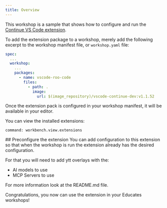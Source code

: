 ```yaml
---
title: Overview
---
```


This workshop is a sample that shows how to configure and run the
[Continue VS Code extension](https://continue.dev/).

To add the extension package to a workshop,
merely add the following excerpt to the workshop manifest file,
or `workshop.yaml` file:

```yaml
spec:
  ...
  workshop:
    ...
    packages:
      - name: vscode-roo-code
        files:
          - path: .
            image:
              url: $(image_repository)/vscode-continue-dev:v1.1.52
```

Once the extension pack is configured in your workshop manifest,
it will be available in your editor.

You can view the installed extensions:

```editor:execute-command
command: workbench.view.extensions
```

## Preconfigure the extension
You can add configuration to this extension so that when the workshop is run
the extension already has the desired configuration.

For that you will need to add ytt overlays with the:
- AI models to use
- MCP Servers to use

For more information look at the README.md file.

Congratulations,
you now can use the extension in your Educates workshops!
